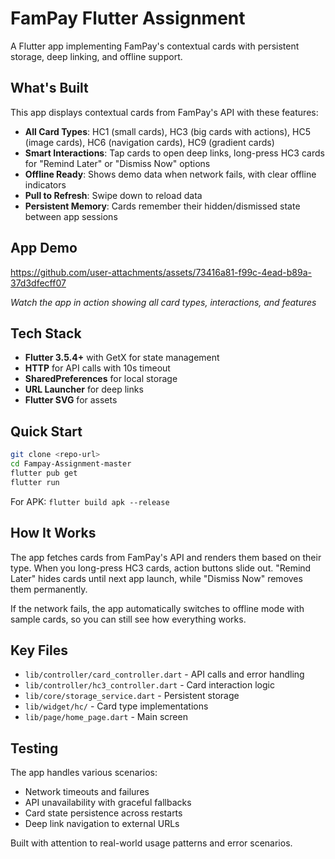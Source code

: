 # FamPay Flutter Assignment

A Flutter app implementing FamPay's contextual cards with persistent storage, deep linking, and offline support.

## What's Built

This app displays contextual cards from FamPay's API with these features:

- **All Card Types**: HC1 (small cards), HC3 (big cards with actions), HC5 (image cards), HC6 (navigation cards), HC9 (gradient cards)
- **Smart Interactions**: Tap cards to open deep links, long-press HC3 cards for "Remind Later" or "Dismiss Now" options
- **Offline Ready**: Shows demo data when network fails, with clear offline indicators
- **Pull to Refresh**: Swipe down to reload data
- **Persistent Memory**: Cards remember their hidden/dismissed state between app sessions

## App Demo




https://github.com/user-attachments/assets/73416a81-f99c-4ead-b89a-37d3dfecff07


*Watch the app in action showing all card types, interactions, and features*

## Tech Stack

- **Flutter 3.5.4+** with GetX for state management
- **HTTP** for API calls with 10s timeout
- **SharedPreferences** for local storage
- **URL Launcher** for deep links
- **Flutter SVG** for assets

## Quick Start

```bash
git clone <repo-url>
cd Fampay-Assignment-master
flutter pub get
flutter run
```

For APK: `flutter build apk --release`

## How It Works

The app fetches cards from FamPay's API and renders them based on their type. When you long-press HC3 cards, action buttons slide out. "Remind Later" hides cards until next app launch, while "Dismiss Now" removes them permanently.

If the network fails, the app automatically switches to offline mode with sample cards, so you can still see how everything works.

## Key Files

- `lib/controller/card_controller.dart` - API calls and error handling
- `lib/controller/hc3_controller.dart` - Card interaction logic  
- `lib/core/storage_service.dart` - Persistent storage
- `lib/widget/hc/` - Card type implementations
- `lib/page/home_page.dart` - Main screen

## Testing

The app handles various scenarios:
- Network timeouts and failures
- API unavailability with graceful fallbacks
- Card state persistence across restarts
- Deep link navigation to external URLs

Built with attention to real-world usage patterns and error scenarios.
